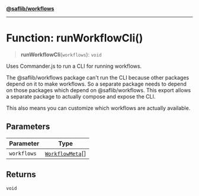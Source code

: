 [**@saflib/workflows**](../index.md)

***

# Function: runWorkflowCli()

> **runWorkflowCli**(`workflows`): `void`

Uses Commander.js to run a CLI for running workflows.

The @saflib/workflows package can't run the CLI because other packages
depend on it to make workflows. So a separate package needs to depend on
those packages which depend on @saflib/workflows. This export allows
a separate package to actually compose and expose the CLI.

This also means you can customize which workflows are actually available.

## Parameters

| Parameter | Type |
| ------ | ------ |
| `workflows` | [`WorkflowMeta`](../interfaces/WorkflowMeta.md)[] |

## Returns

`void`
